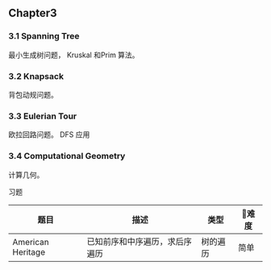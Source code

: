 
## Chapter3

### 3.1 Spanning Tree

最小生成树问题， Kruskal 和Prim 算法。

### 3.2 Knapsack

背包动规问题。

### 3.3 Eulerian Tour

欧拉回路问题。  DFS 应用

### 3.4 Computational Geometry

计算几何。

习题

| 题目 | 描述 |  类型 | 难度 |
| -- | -- | --  | -- |
| American Heritage | 已知前序和中序遍历，求后序遍历 | 树的遍历 | 简单

